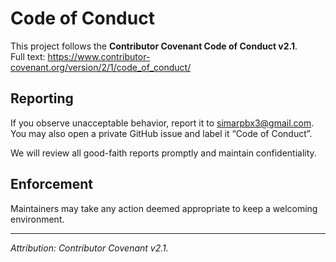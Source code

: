 # Code of Conduct

This project follows the **Contributor Covenant Code of Conduct v2.1**.  
Full text: https://www.contributor-covenant.org/version/2/1/code_of_conduct/

## Reporting
If you observe unacceptable behavior, report it to simarpbx3@gmail.com.  
You may also open a private GitHub issue and label it “Code of Conduct”.

We will review all good-faith reports promptly and maintain confidentiality.

## Enforcement
Maintainers may take any action deemed appropriate to keep a welcoming environment.

---

*Attribution: Contributor Covenant v2.1.*
